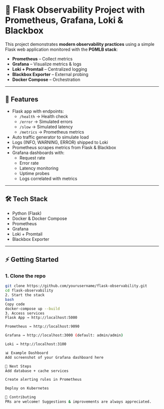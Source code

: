 # 🚀 Flask Observability Project with Prometheus, Grafana, Loki & Blackbox

This project demonstrates **modern observability practices** using a simple Flask web application monitored with the **PGMLB stack**:
- **Prometheus** – Collect metrics
- **Grafana** – Visualize metrics & logs
- **Loki + Promtail** – Centralized logging
- **Blackbox Exporter** – External probing
- **Docker Compose** – Orchestration

---

## 📌 Features
- Flask app with endpoints:
  - `/health` → Health check
  - `/error` → Simulated errors
  - `/slow` → Simulated latency
  - `/metrics` → Prometheus metrics
- Auto traffic generator to simulate load
- Logs (INFO, WARNING, ERROR) shipped to Loki
- Prometheus scrapes metrics from Flask & Blackbox
- Grafana dashboards with:
  - Request rate
  - Error rate
  - Latency monitoring
  - Uptime probes
  - Logs correlated with metrics

---

## 🛠️ Tech Stack
- Python (Flask)
- Docker & Docker Compose
- Prometheus
- Grafana
- Loki + Promtail
- Blackbox Exporter

---

## ⚡ Getting Started

### 1. Clone the repo
```bash
git clone https://github.com/yourusername/flask-observability.git
cd flask-observability
2. Start the stack
bash
Copy code
docker-compose up --build
3. Access services
Flask App → http://localhost:5000

Prometheus → http://localhost:9090

Grafana → http://localhost:3000 (default: admin/admin)

Loki → http://localhost:3100

📊 Example Dashboard
Add screenshot of your Grafana dashboard here

🔮 Next Steps
Add database + cache services

Create alerting rules in Prometheus

Deploy on Kubernetes

🙌 Contributing
PRs are welcome! Suggestions & improvements are always appreciated.
